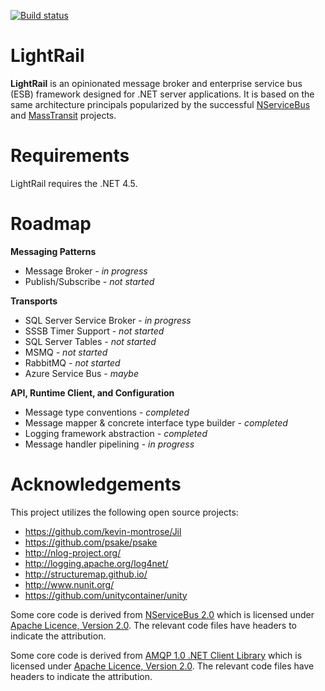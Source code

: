 [![Build status](https://ci.appveyor.com/api/projects/status/1xfjys03ov02484q?svg=true)](https://ci.appveyor.com/project/JosephDaigle/lightrail)

# LightRail

**LightRail** is an opinionated message broker and enterprise service bus (ESB) framework
designed for .NET server applications. It is based on the same architecture principals
popularized by the successful [NServiceBus](https://github.com/Particular/NServiceBus) and
[MassTransit](http://masstransit-project.com/) projects.

# Requirements

LightRail requires the .NET 4.5.

# Roadmap

**Messaging Patterns**
* Message Broker *- in progress*
* Publish/Subscribe *- not started*

**Transports**
* SQL Server Service Broker *- in progress*
* SSSB Timer Support *- not started*
* SQL Server Tables *- not started*
* MSMQ *- not started*
* RabbitMQ *- not started*
* Azure Service Bus *- maybe*

**API, Runtime Client, and Configuration**
* Message type conventions *- completed*
* Message mapper & concrete interface type builder *- completed*
* Logging framework abstraction *- completed*
* Message handler pipelining *- in progress*

# Acknowledgements

This project utilizes the following open source projects:
* https://github.com/kevin-montrose/Jil
* https://github.com/psake/psake
* http://nlog-project.org/
* http://logging.apache.org/log4net/
* http://structuremap.github.io/
* http://www.nunit.org/
* https://github.com/unitycontainer/unity

Some core code is derived from [NServiceBus 2.0](https://github.com/Particular/NServiceBus/blob/2.0/)
which is licensed under [Apache Licence, Version 2.0](http://www.apache.org/licenses/LICENSE-2.0). The relevant code files have headers to indicate the attribution.

Some core code is derived from [AMQP 1.0 .NET Client Library](https://github.com/Azure/amqpnetlite/tree/45c1b6f289621)
which is licensed under [Apache Licence, Version 2.0](http://www.apache.org/licenses/LICENSE-2.0). The relevant code files have headers to indicate the attribution.